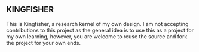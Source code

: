 KINGFISHER
----------

This is Kingfisher, a research kernel of my own design.
I am not accepting contributions to this project as the 
general idea is to use this as a project for my own learning, 
however, you are welcome to reuse the source and fork the project 
for your own ends.

